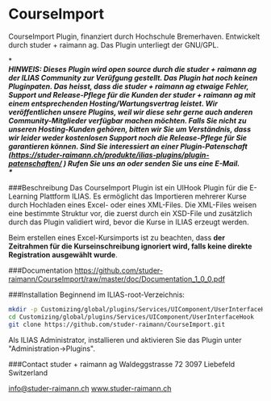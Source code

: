 CourseImport
============

CourseImport Plugin, finanziert durch Hochschule Bremerhaven. Entwickelt durch studer + raimann ag. Das Plugin unterliegt der GNU/GPL. 

\************<br>
**HINWEIS**: Dieses Plugin wird open source durch die studer + raimann ag der ILIAS Community zur Verüfgung gestellt. Das Plugin hat noch keinen Pluginpaten. Das heisst, dass die studer + raimann ag etwaige Fehler, Support und Release-Pflege für die Kunden der studer + raimann ag mit einem entsprechenden Hosting/Wartungsvertrag leistet. Wir veröffentlichen unsere Plugins, weil wir diese sehr gerne auch anderen Community-Mitglieder verfügbar machen möchten. Falls Sie nicht zu unseren Hosting-Kunden gehören, bitten wir Sie um Verständnis, dass wir leider weder kostenlosen Support noch die Release-Pflege für Sie garantieren können.
Sind Sie interessiert an einer Plugin-Patenschaft (https://studer-raimann.ch/produkte/ilias-plugins/plugin-patenschaften/ ) Rufen Sie uns an oder senden Sie uns eine E-Mail.
<br>\************

###Beschreibung
Das CourseImport Plugin ist ein UIHook Plugin für die E-Learning Plattform ILIAS. Es ermöglicht das Importieren
mehrerer Kurse durch Hochladen eines Excel- oder eines XML-Files. Die XML-Files weisen eine bestimmte Struktur vor, die zuerst durch
ein XSD-File und zusätzlich durch das Plugin validiert wird, bevor die Kurse in ILIAS erzeugt werden.

Beim erstellen eines Excel-Kursimports ist zu beachten, dass **der Zeitrahmen für die Kurseinschreibung ignoriert wird,
falls keine direkte Registration ausgewählt wurde**.

###Documentation
https://github.com/studer-raimann/CourseImport/raw/master/doc/Documentation_1_0_0.pdf

###Installation
Beginnend im ILIAS-root-Verzeichnis:
```bash
mkdir -p Customizing/global/plugins/Services/UIComponent/UserInterfaceHook/
cd Customizing/global/plugins/Services/UIComponent/UserInterfaceHook
git clone https://github.com/studer-raimann/CourseImport.git
```
Als ILIAS Administrator, installieren und aktivieren Sie das Plugin unter "Administration->Plugins".

###Contact
studer + raimann ag
Waldeggstrasse 72
3097 Liebefeld
Switzerland

info@studer-raimann.ch
www.studer-raimann.ch